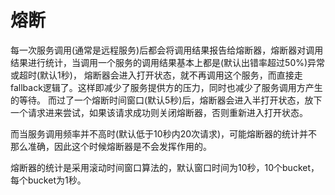# 熔断
每一次服务调用(通常是远程服务)后都会将调用结果报告给熔断器，熔断器对调用结果进行统计，当调用一个服务的调用结果基本上都是(默认出错率超过50%)异常或超时(默认1秒)，
熔断器会进入打开状态，就不再调用这个服务，而直接走fallback逻辑了。这样即减少了服务提供方的压力，同时也减少了服务调用方产生的等待。
而过了一个熔断时间窗口(默认5秒)后，熔断器会进入半打开状态，放下一个请求进来尝试，如果该请求成功则关闭熔断器，否则重新进入打开状态。

而当服务调用频率并不高时(默认低于10秒内20次请求)，可能熔断器的统计并不那么准确，因此这个时候熔断器是不会发挥作用的。

熔断器的统计是采用滚动时间窗口算法的，默认窗口时间为10秒，10个bucket，每个bucket为1秒。